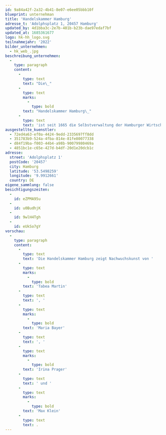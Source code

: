 ```yaml
---
id: 9a84a42f-2a32-4b41-8e07-e6ee05bbb10f
blueprint: unternehman
title: 'Handelskammer Hamburg'
adresse_t: 'Adolphsplatz 1, 20457 Hamburg'
updated_by: 4d1bba3c-2e7b-401b-b23b-dae97edaf7bf
updated_at: 1685361677
logo: hk-hh_logo.svg
teilnahmejahr: '2022'
bilder_unternehmen:
  - hk_web_.jpg
beschreibung_unternehmen:
  -
    type: paragraph
    content:
      -
        type: text
        text: "Die\_"
      -
        type: text
        marks:
          -
            type: bold
        text: "Handelskammer Hamburg\_"
      -
        type: text
        text: 'ist seit 1665 die Selbstverwaltung der Hamburger Wirtschaft und vertritt die Interessen von etwa 170.000 Unternehmen gegenüber Politik und Verwaltung. Sie unterstützt Unternehmen, Kulturinstitutionen und Kreative und ist selbst mit wechselnden Ausstellungen und einer Konzertreihe als Kulturveranstalterin aktiv. Im Arbeitskreis für Kultur und Wirtschaft engagieren sich Vertreter/-innen kulturfördernder Unternehmen, Stiftungen und Firmen der Kultur- und Kreativwirtschaft.'
ausgestellte_kuenstler:
  - 72ed4a63-ef0a-4424-9edd-2335697ff8dd
  - 351783b9-524a-4fba-814e-81fe80077338
  - d84f19ba-f003-44b4-a98b-90079980469a
  - 4851bc1e-c65e-427d-b4df-20d1e20dcb1c
adresse:
  street: 'Adolphsplatz 1'
  postCode: '20457'
  city: Hamburg
  latitude: '53.5498259'
  longitude: '9.9912661'
  country: DE
eigene_sammlung: false
besichtigungszeiten:
  -
    id: eZPMA95u
  -
    id: u0BudhjK
  -
    id: 9wlH4Tgh
  -
    id: eUkSo7gY
vorschau:
  -
    type: paragraph
    content:
      -
        type: text
        text: 'Die Handelskammer Hamburg zeigt Nachwuchskunst von '
      -
        type: text
        marks:
          -
            type: bold
        text: 'Tabea Martin'
      -
        type: text
        text: ', '
      -
        type: text
        marks:
          -
            type: bold
        text: 'Maria Bayer'
      -
        type: text
        text: ', '
      -
        type: text
        marks:
          -
            type: bold
        text: 'Irina Prager'
      -
        type: text
        text: ' und '
      -
        type: text
        marks:
          -
            type: bold
        text: 'Max Klein'
      -
        type: text
        text: .
---
```


